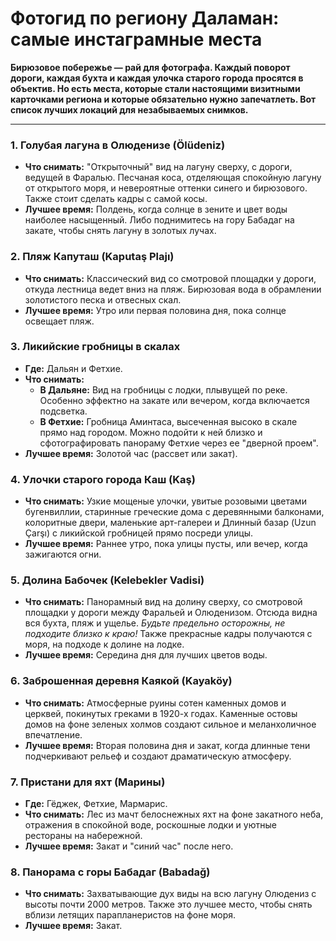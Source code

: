 # Фотогид по региону Даламан: самые инстаграмные места

**Бирюзовое побережье — рай для фотографа. Каждый поворот дороги, каждая бухта и каждая улочка старого города просятся в объектив. Но есть места, которые стали настоящими визитными карточками региона и которые обязательно нужно запечатлеть. Вот список лучших локаций для незабываемых снимков.**

---

### 1. Голубая лагуна в Олюденизе (Ölüdeniz)

-   **Что снимать:** "Открыточный" вид на лагуну сверху, с дороги, ведущей в Фаралью. Песчаная коса, отделяющая спокойную лагуну от открытого моря, и невероятные оттенки синего и бирюзового. Также стоит сделать кадры с самой косы.
-   **Лучшее время:** Полдень, когда солнце в зените и цвет воды наиболее насыщенный. Либо поднимитесь на гору Бабадаг на закате, чтобы снять лагуну в золотых лучах.

### 2. Пляж Капуташ (Kaputaş Plajı)

-   **Что снимать:** Классический вид со смотровой площадки у дороги, откуда лестница ведет вниз на пляж. Бирюзовая вода в обрамлении золотистого песка и отвесных скал.
-   **Лучшее время:** Утро или первая половина дня, пока солнце освещает пляж.

### 3. Ликийские гробницы в скалах

-   **Где:** Дальян и Фетхие.
-   **Что снимать:**
    -   **В Дальяне:** Вид на гробницы с лодки, плывущей по реке. Особенно эффектно на закате или вечером, когда включается подсветка.
    -   **В Фетхие:** Гробница Аминтаса, высеченная высоко в скале прямо над городом. Можно подойти к ней близко и сфотографировать панораму Фетхие через ее "дверной проем".
-   **Лучшее время:** Золотой час (рассвет или закат).

### 4. Улочки старого города Каш (Kaş)

-   **Что снимать:** Узкие мощеные улочки, увитые розовыми цветами бугенвиллии, старинные греческие дома с деревянными балконами, колоритные двери, маленькие арт-галереи и Длинный базар (Uzun Çarşı) с ликийской гробницей прямо посреди улицы.
-   **Лучшее время:** Раннее утро, пока улицы пусты, или вечер, когда зажигаются огни.

### 5. Долина Бабочек (Kelebekler Vadisi)

-   **Что снимать:** Панорамный вид на долину сверху, со смотровой площадки у дороги между Фаральей и Олюденизом. Отсюда видна вся бухта, пляж и ущелье. *Будьте предельно осторожны, не подходите близко к краю!* Также прекрасные кадры получаются с моря, на подходе к долине на лодке.
-   **Лучшее время:** Середина дня для лучших цветов воды.

### 6. Заброшенная деревня Каякой (Kayaköy)

-   **Что снимать:** Атмосферные руины сотен каменных домов и церквей, покинутых греками в 1920-х годах. Каменные остовы домов на фоне зеленых холмов создают сильное и меланхоличное впечатление.
-   **Лучшее время:** Вторая половина дня и закат, когда длинные тени подчеркивают рельеф и создают драматическую атмосферу.

### 7. Пристани для яхт (Марины)

-   **Где:** Гёджек, Фетхие, Мармарис.
-   **Что снимать:** Лес из мачт белоснежных яхт на фоне закатного неба, отражения в спокойной воде, роскошные лодки и уютные рестораны на набережной.
-   **Лучшее время:** Закат и "синий час" после него.

### 8. Панорама с горы Бабадаг (Babadağ)

-   **Что снимать:** Захватывающие дух виды на всю лагуну Олюдениз с высоты почти 2000 метров. Также это лучшее место, чтобы снять вблизи летящих парапланеристов на фоне моря.
-   **Лучшее время:** Закат. 